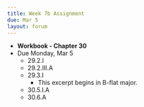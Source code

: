 ```yaml
---
title: Week 7b Assignment
due: Mar 5
layout: forum
---
```


- **Workbook - Chapter 30**
- Due Monday, Mar 5
    - 29.2.I
    - 29.2.III.A
    - 29.3.I
        - This excerpt begins in B-flat major.
    - 30.5.I.A
    - 30.6.A